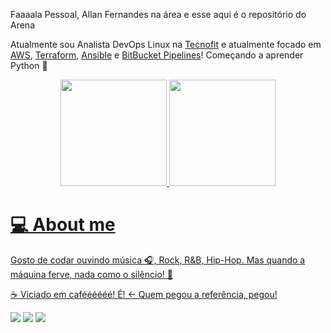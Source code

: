 Faaaala Pessoal, Allan Fernandes na área e esse aqui é o repositório do Arena

Atualmente sou Analista DevOps Linux na [Tecnofit](https://www.tecnofit.com.br/) e atualmente focado em [AWS](https://aws.amazon.com/pt/), [Terraform](https://www.terraform.io/), [Ansible](https://www.ansible.com/) e [BitBucket Pipelines](https://bitbucket.org/)! Começando a aprender Python 🐍



<div align="center">
  <a href="https://github.com/gitarena">
  <img height="170em" src="https://github-readme-stats.vercel.app/api?username=gitarena&show_icons=true&theme=github_dark&include_all_commits=true&count_private=true"/>
  <img height="170em" src="https://github-readme-stats.vercel.app/api/top-langs/?username=gitarena&layout=compact&langs_count=7&theme=github_dark"/>
</div>


# 💻 About me

Gosto de codar ouvindo música 🎧, Rock, R&B, Hip-Hop. Mas quando a máquina ferve, nada como o silêncio! 🤫

☕ Viciado em caféééééé! É! <- Quem pegou a referência, pegou!

<a href="https://instagram.com/arenalinux" target="_blank"><img src="https://img.shields.io/badge/-Instagram-%23E4405F?style=for-the-badge&logo=instagram&logoColor=white" target="_blank"></a>
 <a href="https://www.linkedin.com/in/fernandesallan" target="_blank"><img src="https://img.shields.io/badge/-LinkedIn-%230077B5?style=for-the-badge&logo=linkedin&logoColor=white" target="_blank"></a> 
 <a href = "mailto:allan.fernandes@gmail.com"><img src="https://img.shields.io/badge/-Gmail-%23333?style=for-the-badge&logo=gmail&logoColor=white" target="_blank"></a>







<!--
**gitarena/gitarena** is a ✨ _special_ ✨ repository because its `README.md` (this file) appears on your GitHub profile.

Here are some ideas to get you started:

- 🔭 I’m currently working on ...
- 🌱 I’m currently learning ...
- 👯 I’m looking to collaborate on ...
- 🤔 I’m looking for help with ...
- 💬 Ask me about ...
- 📫 How to reach me: ...
- 😄 Pronouns: ...
- ⚡ Fun fact: ...
-->
